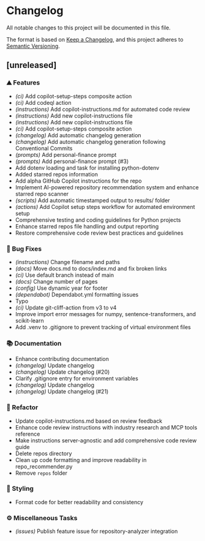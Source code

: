 # Changelog

All notable changes to this project will be documented in this file.

The format is based on [Keep a Changelog](https://keepachangelog.com/en/1.0.0/),
and this project adheres to [Semantic Versioning](https://semver.org/spec/v2.0.0.html).

## [unreleased]

### ⛰️  Features

- *(ci)* Add copilot-setup-steps composite action
- *(ci)* Add codeql action
- *(instructions)* Add copilot-instructions.md for automated code review
- *(instructions)* Add new copilot-instructions file
- *(instructions)* Add new copilot-instructions file
- *(ci)* Add copilot-setup-steps composite action
- *(changelog)* Add automatic changelog generation
- *(changelog)* Add automatic changelog generation following Conventional Commits
- *(prompts)* Add personal-finance prompt
- *(prompts)* Add personal-finance prompt (#3)
- Add dotenv loading and task for installing python-dotenv
- Added starred repos information
- Add alpha GitHub Copilot instructions for the repo
- Implement AI-powered repository recommendation system and enhance starred repo scanner
- *(scripts)* Add automatic timestamped output to results/ folder
- *(actions)* Add Copilot setup steps workflow for automated environment setup
- Comprehensive testing and coding guidelines for Python projects
- Enhance starred repos file handling and output reporting
- Restore comprehensive code review best practices and guidelines

### 🐛 Bug Fixes

- *(instructions)* Change filename and paths
- *(docs)* Move docs.md to docs/index.md and fix broken links
- *(ci)* Use default branch instead of main
- *(docs)* Change number of pages
- *(config)* Use dynamic year for footer
- *(dependabot)* Dependabot.yml formatting issues
- Typo
- *(ci)* Update git-cliff-action from v3 to v4
- Improve import error messages for numpy, sentence-transformers, and scikit-learn
- Add .venv to .gitignore to prevent tracking of virtual environment files

### 📚 Documentation

- Enhance contributing documentation
- *(changelog)* Update changelog
- *(changelog)* Update changelog (#20)
- Clarify .gitignore entry for environment variables
- *(changelog)* Update changelog
- *(changelog)* Update changelog (#21)

### 🚜 Refactor

- Update copilot-instructions.md based on review feedback
- Enhance code review instructions with industry research and MCP tools reference
- Make instructions server-agnostic and add comprehensive code review guide
- Delete repos directory
- Clean up code formatting and improve readability in repo_recommender.py
- Remove `repos` folder

### 🎨 Styling

- Format code for better readability and consistency

### ⚙️ Miscellaneous Tasks

- *(issues)* Publish feature issue for repository-analyzer integration

<!-- generated by git-cliff -->

